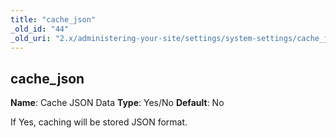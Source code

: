 ```yaml
---
title: "cache_json"
_old_id: "44"
_old_uri: "2.x/administering-your-site/settings/system-settings/cache_json"
---
```


## cache\_json

**Name**: Cache JSON Data
**Type**: Yes/No
**Default**: No

If Yes, caching will be stored JSON format.